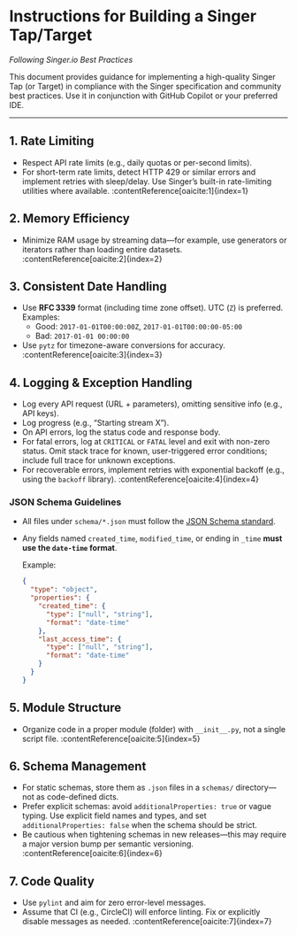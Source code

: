 # Instructions for Building a Singer Tap/Target
*Following Singer.io Best Practices*

This document provides guidance for implementing a high-quality Singer Tap (or Target) in compliance with the Singer specification and community best practices. Use it in conjunction with GitHub Copilot or your preferred IDE.

---

## 1. Rate Limiting
- Respect API rate limits (e.g., daily quotas or per-second limits).
- For short-term rate limits, detect HTTP 429 or similar errors and implement retries with sleep/delay. Use Singer’s built-in rate-limiting utilities where available.
:contentReference[oaicite:1]{index=1}

## 2. Memory Efficiency
- Minimize RAM usage by streaming data—for example, use generators or iterators rather than loading entire datasets.
:contentReference[oaicite:2]{index=2}

## 3. Consistent Date Handling
- Use **RFC 3339** format (including time zone offset). UTC (`Z`) is preferred. Examples:
  - Good: `2017-01-01T00:00:00Z`, `2017-01-01T00:00:00-05:00`
  - Bad: `2017-01-01 00:00:00`
- Use `pytz` for timezone-aware conversions for accuracy.
:contentReference[oaicite:3]{index=3}

## 4. Logging & Exception Handling
- Log every API request (URL + parameters), omitting sensitive info (e.g., API keys).
- Log progress (e.g., “Starting stream X”).
- On API errors, log the status code and response body.
- For fatal errors, log at `CRITICAL` or `FATAL` level and exit with non-zero status. Omit stack trace for known, user-triggered error conditions; include full trace for unknown exceptions.
- For recoverable errors, implement retries with exponential backoff (e.g., using the `backoff` library).
:contentReference[oaicite:4]{index=4}

### JSON Schema Guidelines

- All files under `schema/*.json` must follow the [JSON Schema standard](https://json-schema.org/).
- Any fields named `created_time`, `modified_time`, or ending in `_time` **must use the `date-time` format**.

  Example:
  ```json
  {
    "type": "object",
    "properties": {
      "created_time": {
        "type": ["null", "string"],
        "format": "date-time"
      },
      "last_access_time": {
        "type": ["null", "string"],
        "format": "date-time"
      }
    }
  }

## 5. Module Structure
- Organize code in a proper module (folder) with `__init__.py`, not a single script file.
:contentReference[oaicite:5]{index=5}

## 6. Schema Management
- For static schemas, store them as `.json` files in a `schemas/` directory—not as code-defined dicts.
- Prefer explicit schemas: avoid `additionalProperties: true` or vague typing. Use explicit field names and types, and set `additionalProperties: false` when the schema should be strict.
- Be cautious when tightening schemas in new releases—this may require a major version bump per semantic versioning.
:contentReference[oaicite:6]{index=6}

## 7. Code Quality
- Use `pylint` and aim for zero error-level messages.
- Assume that CI (e.g., CircleCI) will enforce linting. Fix or explicitly disable messages as needed.
:contentReference[oaicite:7]{index=7}
